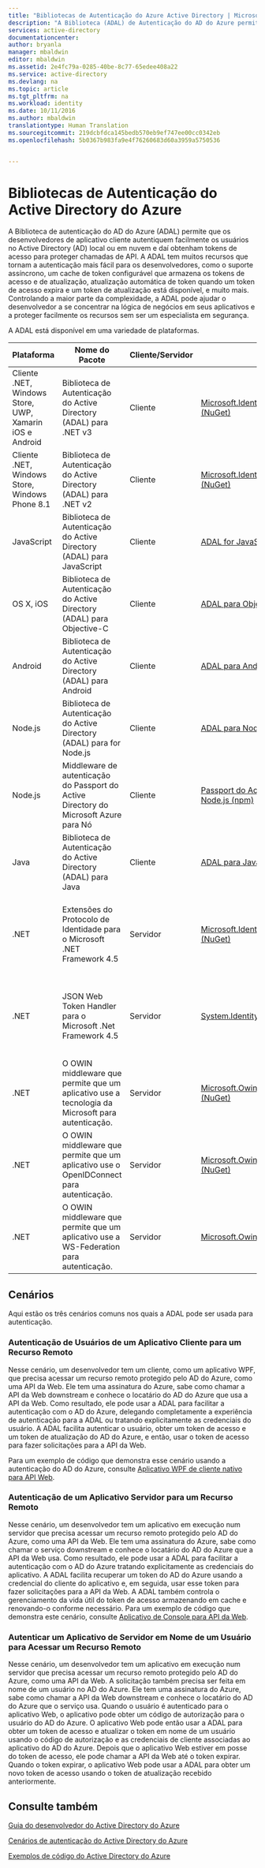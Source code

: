 ```yaml
---
title: "Bibliotecas de Autenticação do Azure Active Directory | Microsoft Docs"
description: "A Biblioteca (ADAL) de Autenticação do AD do Azure permite que os desenvolvedores de aplicativo cliente autentiquem facilmente os usuários no Active Directory (AD) local ou em nuvem e daí obtenham tokens de acesso para proteger chamadas de API."
services: active-directory
documentationcenter: 
author: bryanla
manager: mbaldwin
editor: mbaldwin
ms.assetid: 2e4fc79a-0285-40be-8c77-65edee408a22
ms.service: active-directory
ms.devlang: na
ms.topic: article
ms.tgt_pltfrm: na
ms.workload: identity
ms.date: 10/11/2016
ms.author: mbaldwin
translationtype: Human Translation
ms.sourcegitcommit: 219dcbfdca145bedb570eb9ef747ee00cc0342eb
ms.openlocfilehash: 5b0367b983fa9e4f76260683d60a3959a5750536


---
```

# <a name="azure-active-directory-authentication-libraries"></a>Bibliotecas de Autenticação do Active Directory do Azure
A Biblioteca de autenticação do AD do Azure (ADAL) permite que os desenvolvedores de aplicativo cliente autentiquem facilmente os usuários no Active Directory (AD) local ou em nuvem e daí obtenham tokens de acesso para proteger chamadas de API. A ADAL tem muitos recursos que tornam a autenticação mais fácil para os desenvolvedores, como o suporte assíncrono, um cache de token configurável que armazena os tokens de acesso e de atualização, atualização automática de token quando um token de acesso expira e um token de atualização está disponível, e muito mais. Controlando a maior parte da complexidade, a ADAL pode ajudar o desenvolvedor a se concentrar na lógica de negócios em seus aplicativos e a proteger facilmente os recursos sem ser um especialista em segurança.

A ADAL está disponível em uma variedade de plataformas.

| Plataforma | Nome do Pacote | Cliente/Servidor | Baixar | Código-fonte | Documentação e exemplos  |
| --- | --- | --- | --- | --- | --- |
| Cliente .NET, Windows Store, UWP, Xamarin iOS e Android |Biblioteca de Autenticação do Active Directory (ADAL) para .NET v3 |Cliente |[Microsoft.IdentityModel.Clients.ActiveDirectory (NuGet)](https://www.nuget.org/packages/Microsoft.IdentityModel.Clients.ActiveDirectory) |[ADAL for .NET (Github)](https://github.com/AzureAD/azure-activedirectory-library-for-dotnet) |[Documentação](https://docs.microsoft.com/active-directory/adal/microsoft.identitymodel.clients.activedirectory) |
| Cliente .NET, Windows Store, Windows Phone 8.1 |Biblioteca de Autenticação do Active Directory (ADAL) para .NET v2 |Cliente |[Microsoft.IdentityModel.Clients.ActiveDirectory (NuGet)](https://www.nuget.org/packages/Microsoft.IdentityModel.Clients.ActiveDirectory/2.28.2) |[ADAL for .NET (Github)](https://github.com/AzureAD/azure-activedirectory-library-for-dotnet/releases/tag/v2.28.2) |[Documentação](https://docs.microsoft.com/active-directory/adal/v2/microsoft.identitymodel.clients.activedirectory) |
| JavaScript |Biblioteca de Autenticação do Active Directory (ADAL) para JavaScript |Cliente |[ADAL for JavaScript (Github)](https://github.com/AzureAD/azure-activedirectory-library-for-js) |[ADAL for JavaScript (Github)](https://github.com/AzureAD/azure-activedirectory-library-for-js) |Exemplo: [SinglePageApp-DotNet (Github)](https://github.com/AzureADSamples/SinglePageApp-DotNet) |
| OS X, iOS |Biblioteca de Autenticação do Active Directory (ADAL) para Objective-C |Cliente |[ADAL para Objective-C (CocoaPods)](http://cocoadocs.org/docsets/ADAL/) |[ADAL para Objective-C (Github)](https://github.com/AzureAD/azure-activedirectory-library-for-objc) |Exemplo: [NativeClient-iOS (Github)](https://github.com/AzureADSamples/NativeClient-iOS) |
| Android |Biblioteca de Autenticação do Active Directory (ADAL) para Android |Cliente |[ADAL para Android (O Repositório Central)](http://search.maven.org/remotecontent?filepath=com/microsoft/aad/adal/) |[ADAL for Android (Github)](https://github.com/AzureAD/azure-activedirectory-library-for-android) |Exemplo: [NativeClient-Android (Github)](https://github.com/AzureADSamples/NativeClient-Android) |
| Node.js |Biblioteca de Autenticação do Active Directory (ADAL) para for Node.js |Cliente |[ADAL para Node. js (npm)](https://www.npmjs.com/package/adal-node) |[ADAL para Node. js (Github)](https://github.com/AzureAD/azure-activedirectory-library-for-nodejs) |Exemplo: [WebAPI-Nodejs (Github)](https://github.com/AzureADSamples/WebAPI-Nodejs) |
| Node.js |Middleware de autenticação do Passport do Active Directory do Microsoft Azure para Nó |Cliente |[Passport do Active Directory do Azure para Node.js (npm)](https://www.npmjs.com/package/passport-azure-ad) |[Active Directory do Azure para Node.js (Github)](https://github.com/AzureAD/passport-azure-ad) | |
| Java |Biblioteca de Autenticação do Active Directory (ADAL) para Java |Cliente |[ADAL para Java (Github)](https://github.com/AzureAD/azure-activedirectory-library-for-java) |[ADAL para Java (Github)](https://github.com/AzureAD/azure-activedirectory-library-for-java) | |
| .NET |Extensões do Protocolo de Identidade para o Microsoft .NET Framework 4.5 |Servidor |[Microsoft.IdentityModel.Protocol.Extensions (NuGet)](https://www.nuget.org/packages/Microsoft.IdentityModel.Protocol.Extensions) |[Extensões do modelo de identidade do AD do Azure para .NET (Github)](https://github.com/AzureAD/azure-activedirectory-identitymodel-extensions-for-dotnet) | |
| .NET |JSON Web Token Handler para o Microsoft .Net Framework 4.5 |Servidor |[System.IdentityModel.Tokens.Jwt (NuGet)](https://www.nuget.org/packages/System.IdentityModel.Tokens.Jwt) |[Extensões do modelo de identidade do AD do Azure para .NET (Github)](https://github.com/AzureAD/azure-activedirectory-identitymodel-extensions-for-dotnet) | |
| .NET |O OWIN middleware que permite que um aplicativo use a tecnologia da Microsoft para autenticação. |Servidor |[Microsoft.Owin.Security.ActiveDirectory (NuGet)](https://www.nuget.org/packages/Microsoft.Owin.Security.ActiveDirectory/) |[OWIN (CodePlex)](http://katanaproject.codeplex.com) | |
| .NET |O OWIN middleware que permite que um aplicativo use o OpenIDConnect para autenticação. |Servidor |[Microsoft.Owin.Security.OpenIdConnect (NuGet)](https://www.nuget.org/packages/Microsoft.Owin.Security.OpenIdConnect) |[OWIN (CodePlex)](http://katanaproject.codeplex.com) |Exemplo: [WebApp-OpenIDConnecty-DotNet (Github)](https://github.com/AzureADSamples/WebApp-OpenIDConnect-DotNet) |
| .NET |O OWIN middleware que permite que um aplicativo use a WS-Federation para autenticação. |Servidor |[Microsoft.Owin.Security.WsFederation (NuGet)](https://www.nuget.org/packages/Microsoft.Owin.Security.WsFederation) |[OWIN (CodePlex)](http://katanaproject.codeplex.com) |Exemplo: [WebApp-WSFederation-DotNet (Github)](https://github.com/AzureADSamples/WebApp-WSFederation-DotNet) |

## <a name="scenarios"></a>Cenários
Aqui estão os três cenários comuns nos quais a ADAL pode ser usada para autenticação.  

### <a name="authenticating-users-of-a-client-application-to-a-remote-resource"></a>Autenticação de Usuários de um Aplicativo Cliente para um Recurso Remoto
Nesse cenário, um desenvolvedor tem um cliente, como um aplicativo WPF, que precisa acessar um recurso remoto protegido pelo AD do Azure, como uma API da Web. Ele tem uma assinatura do Azure, sabe como chamar a API da Web downstream e conhece o locatário do AD do Azure que usa a API da Web. Como resultado, ele pode usar a ADAL para facilitar a autenticação com o AD do Azure, delegando completamente a experiência de autenticação para a ADAL ou tratando explicitamente as credenciais do usuário. A ADAL facilita autenticar o usuário, obter um token de acesso e um token de atualização do AD do Azure, e então, usar o token de acesso para fazer solicitações para a API da Web.

Para um exemplo de código que demonstra esse cenário usando a autenticação do AD do Azure, consulte [Aplicativo WPF de cliente nativo para API Web](https://github.com/azureadsamples/nativeclient-dotnet).

### <a name="authenticating-a-server-application-to-a-remote-resource"></a>Autenticação de um Aplicativo Servidor para um Recurso Remoto
Nesse cenário, um desenvolvedor tem um aplicativo em execução num servidor que precisa acessar um recurso remoto protegido pelo AD do Azure, como uma API da Web. Ele tem uma assinatura do Azure, sabe como chamar o serviço downstream e conhece o locatário do AD do Azure que a API da Web usa. Como resultado, ele pode usar a ADAL para facilitar a autenticação com o AD do Azure tratando explicitamente as credenciais do aplicativo. A ADAL facilita recuperar um token do AD do Azure usando a credencial do cliente do aplicativo e, em seguida, usar esse token para fazer solicitações para a API da Web. A ADAL também controla o gerenciamento da vida útil do token de acesso armazenando em cache e renovando-o conforme necessário. Para um exemplo de código que demonstra este cenário, consulte [Aplicativo de Console para API da Web](https://github.com/AzureADSamples/Daemon-DotNet).

### <a name="authenticating-a-server-application-on-behalf-of-a-user-to-access-a-remote-resource"></a>Autenticar um Aplicativo de Servidor em Nome de um Usuário para Acessar um Recurso Remoto
Nesse cenário, um desenvolvedor tem um aplicativo em execução num servidor que precisa acessar um recurso remoto protegido pelo AD do Azure, como uma API da Web. A solicitação também precisa ser feita em nome de um usuário no AD do Azure. Ele tem uma assinatura do Azure, sabe como chamar a API da Web downstream e conhece o locatário do AD do Azure que o serviço usa. Quando o usuário é autenticado para o aplicativo Web, o aplicativo pode obter um código de autorização para o usuário do AD do Azure. O aplicativo Web pode então usar a ADAL para obter um token de acesso e atualizar o token em nome de um usuário usando o código de autorização e as credenciais de cliente associadas ao aplicativo do AD do Azure. Depois que o aplicativo Web estiver em posse do token de acesso, ele pode chamar a API da Web até o token expirar. Quando o token expirar, o aplicativo Web pode usar a ADAL para obter um novo token de acesso usando o token de atualização recebido anteriormente.

## <a name="see-also"></a>Consulte também
[Guia do desenvolvedor do Active Directory do Azure](active-directory-developers-guide.md)

[Cenários de autenticação do Active Directory do Azure](active-directory-authentication-scenarios.md)

[Exemplos de código do Active Directory do Azure](active-directory-code-samples.md)




<!--HONumber=Nov16_HO3-->


